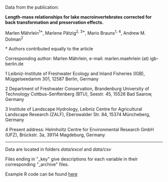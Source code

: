 
Data from the publication: 


**Length-mass relationships for lake macroinvertebrates corrected for back transformation and preservation effects.**



Marlen Mährlein<sup>1*</sup>, Marlene Pätzig<sup>2, 3*</sup>, Mario Brauns<sup>1, 4</sup>, Andrew M. Dolman<sup>2</sup>


\* Authors contributed equally to the article

Corresponding author: Marlen Mährlein, e-mail: marlen.maehrlein (at) igb-berlin.de

1 Leibniz-Institute of Freshwater Ecology and Inland Fisheries (IGB), Müggelseedamm 301, 12587 Berlin, Germany 

2 Department of Freshwater Conservation, Brandenburg University of Technology Cottbus-Senftenberg (BTU), Seestr. 45, 15526 Bad Saarow, Germany

3 Institute of Landscape Hydrology, Leibniz Centre for Agricultural Landscape Research (ZALF), Eberswalder Str. 84, 15374 Müncheberg, Germany 

4 Present address: Helmholtz Centre for Environmental Research GmbH (UFZ), Brückstr. 3a, 39114 Magdeburg, Germany


*******

Data are located in folders *data/excel* and *data/csv*


Files ending in "_key" give descriptions for each variable in their corresponding "_archive" files.


Example R code can be found [here](/examples)




